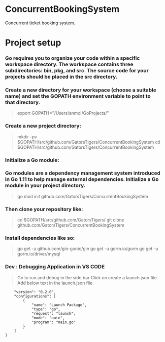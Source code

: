 # ConcurrentBookingSystem
Concurrent ticket booking system.


# Project setup
### Go requires you to organize your code within a specific workspace directory. The workspace contains three subdirectories: bin, pkg, and src. The source code for your projects should be placed in the src directory.

### Create a new directory for your workspace (choose a suitable name) and set the GOPATH environment variable to point to that directory.
> export GOPATH="/Users/anmol/GoProjects/"

### Create a new project directory:
> mkdir -pv $GOPATH/src/github.com/GatorsTigers/ConcurrentBookingSystem
> cd $GOPATH/src/github.com/GatorsTigers/ConcurrentBookingSystem

### Initialize a Go module:
### Go modules are a dependency management system introduced in Go 1.11 to help manage external dependencies. Initialize a Go module in your project directory.

> go mod init github.com/GatorsTigers/ConcurrentBookingSystem

### Then clone your repository like:
> cd $GOPATH/src/github.com/GatorsTigers/
> git clone github.com/GatorsTigers/ConcurrentBookingSystem

### Install dependencies like so:
> go get -u github.com/gin-gonic/gin
> go get -u gorm.io/gorm
> go get -u gorm.io/driver/mysql

### Dev : Debugging Application in VS CODE
> Go to run and debug in the side bar
> Click on create a launch.json file 
> Add below text in the launch.json file
```{
    "version": "0.2.0",
    "configurations": [
        {
            "name": "Launch Package",
            "type": "go",
            "request": "launch",
            "mode": "auto",
            "program": "main.go"
        } 
    ]
}
```
